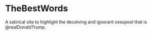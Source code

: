 # TheBestWords
A satirical site to highlight the deceiving and ignorant cesspool that is @realDonaldTrump.
